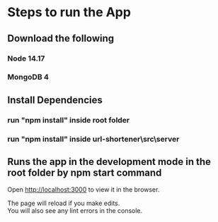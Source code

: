 # Steps to run the App


## Download the following

### Node 14.17
### MongoDB 4


## Install Dependencies

### run "npm install" inside root folder

### run "npm install" inside **url-shortener\src\server**

## Runs the app in the development mode in the root folder by **npm start** command
Open [http://localhost:3000](http://localhost:3000) to view it in the browser.

The page will reload if you make edits.\
You will also see any lint errors in the console.


